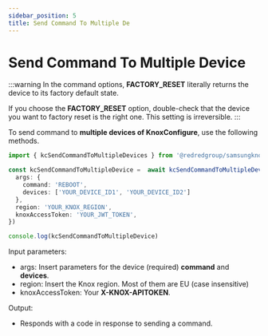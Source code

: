 ```yaml
---
sidebar_position: 5
title: Send Command To Multiple De
---
```


# Send Command To Multiple Device

:::warning
In the command options, **FACTORY_RESET** literally returns the device to its factory default state. 

If you choose the **FACTORY_RESET** option, double-check that the device you want to factory reset is the right one. This setting is irreversible.
:::


To send command to **multiple devices of KnoxConfigure**, use the following methods.

```ts
import { kcSendCommandToMultipleDevices } from '@redredgroup/samsungknox-api';

const kcSendCommandToMultipleDevice =  await kcSendCommandToMultipleDevices ({
  args: {
    command: 'REBOOT',
    devices: ['YOUR_DEVICE_ID1', 'YOUR_DEVICE_ID2']
  },
  region: 'YOUR_KNOX_REGION',
  knoxAccessToken: 'YOUR_JWT_TOKEN',
})

console.log(kcSendCommandToMultipleDevice)
```

Input parameters:

- args: Insert parameters for the device (required) **command** and **devices**. 
- region: Insert the Knox region. Most of them are EU (case insensitive)
- knoxAccessToken: Your **X-KNOX-APITOKEN**.

Output:
- Responds with a code in response to sending a command.